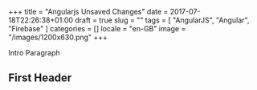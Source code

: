+++
title = "Angularjs Unsaved Changes"
date = 2017-07-18T22:26:38+01:00
draft = true
slug = ""
tags = [ "AngularJS", "Angular", "Firebase" ]
categories = []
locale = "en-GB"
image = "/images/1200x630.png"
+++

Intro Paragraph

<!--more-->

## First Header
